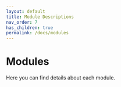 ```yaml
---
layout: default
title: Module Descriptions
nav_order: 7
has_children: true
permalink: /docs/modules
---
```


# Modules
Here you can find details about each module.
